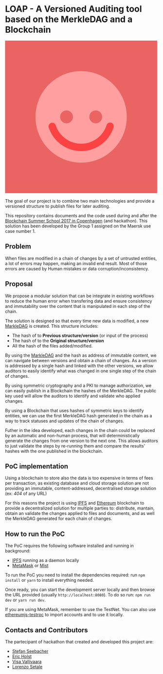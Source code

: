 # LOAP - A Versioned Auditing tool based on the MerkleDAG and a Blockchain

![LOAP](.readme/loap.gif)


The goal of our project is to combine two main technologies and provide a
versioned structure to publish files for later auditing.

This repository contains documents and the code used during and after the
[Blockchain Summer School 2017 in Copenhagen](http://blockchainschool.eu/)
(and hackathon). This solution has been developed by the Group 1 assigned on the
Maersk use case number 1.

## Problem
When files are modified in a chain of changes by a set of untrusted entities,
a lot of errors may happen, making an invalid end result. Most of those errors
are caused by Human mistakes or data corruption/inconsistency.

## Proposal
We propose a modular solution that can be integrate in existing workflows to
reduce the human error when transfering data and ensure consistency and
immutability over the content that is manipulated in each step of the chain.

The solution is designed so that every time new data is modified, a new
[MarkleDAG](https://github.com/jbenet/random-ideas/issues/20) is created.
This structure includes:

 * The hash of to **Previous structure/version** (or input of the process)
 * The hash of to the **Original structure/version**
 * All the hash of the files added/modified.

By using the [MarkleDAG](https://github.com/jbenet/random-ideas/issues/20)
and the hash as address of immutable content, we can navigate between versions
and obtain a chain of changes. As a version is addressed by a single hash and
linked with the other versions, we allow auditors to easily identify what was
changed in one single step of the chain of changes.

By using symmetric cryptography and a PKI to manage authorization, we can easily
publish in a Blockchain the hashes of the MerkleDAG. The public key used will
allow the auditors to identify and validate who applied changes.

By using a Blockchain that uses hashes of symmetric keys to identify entities,
we can use the first MerkleDAG hash generated in the chain as a way to track
statuses and updates of the chain of changes.

Futher in the idea developed, each changes in the chain could be replaced by an
automatic and non-human process, that will deterministically generate the
changes from one version to the next one. This allows auditors to just validate
the steps by re-running them and compare the results' hashes with the one
published in the blockchain.

## PoC implementation
Using a blockchain to store also the data is too expensive in terms of fees per
transaction, as existing database and cloud storage solution are not providing
an immutable, content-addressed, decentralised storage solution (ex: _404_ of
any URL)

For this reasons the project is using [IPFS](https://ipfs.io/) and
[Ethereum](https://ethereum.org) blockchain to provide a decentralized solution
for multiple parties to: distribute, mantain, obtain an validate the changes
applied to files and documents, and as well the MerkleDAG generated for each
chain of changes.

## How to run the PoC
The PoC requires the following software installed and running in background:

 * [IPFS](https://ipfs.io/) running as a daemon locally
 * [MetaMask](https://metamask.io/) or [Mist](https://github.com/ethereum/mist)

To run the PoC you need to install the dependencies required: run `npm install`
or `yarn` to install everything needed.

Once ready, you can start the development server locally and then browse the
URL provided (usually `http://localhost:8080`). To do so run: `npm run dev` or
`yarn run dev`.

If you are using MetaMask, remember to use the TestNet. You can also use
[ethereumjs-testrpc](https://github.com/ethereumjs/testrpc) to import accounts
and to use it locally.

## Contacts and Contributors
The partecipant of hackathon that created and developed this project are:

* [Stefan Seebacher](https://www.linkedin.com/in/stefan-seebacher/)
* [Eric Holst](https://www.linkedin.com/in/eric-holst-36343824/)
* [Visa Vallivaara](https://www.linkedin.com/in/visa-vallivaara-859059b0/)
* [Lorenzo Setale](https://setale.me/)


